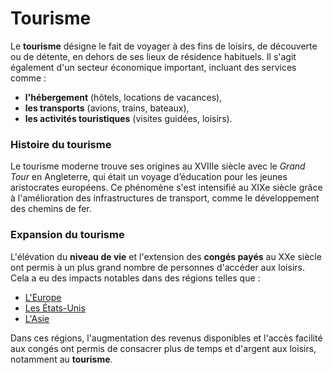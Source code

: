 # Tourisme

Le **tourisme** désigne le fait de voyager à des fins de loisirs, de découverte ou de détente, en dehors de ses lieux de résidence habituels. Il s'agit également d'un secteur économique important, incluant des services comme :

- **l'hébergement** (hôtels, locations de vacances),
- **les transports** (avions, trains, bateaux),
- **les activités touristiques** (visites guidées, loisirs).

### Histoire du tourisme

Le tourisme moderne trouve ses origines au XVIIIe siècle avec le _Grand Tour_ en Angleterre, qui était un voyage d’éducation pour les jeunes aristocrates européens. Ce phénomène s'est intensifié au XIXe siècle grâce à l'amélioration des infrastructures de transport, comme le développement des chemins de fer.

### Expansion du tourisme

L'élévation du **niveau de vie** et l'extension des **congés payés** au XXe siècle ont permis à un plus grand nombre de personnes d'accéder aux loisirs. Cela a eu des impacts notables dans des régions telles que :

- [L'Europe](https://fr.wikipedia.org/wiki/Europe)
- [Les États-Unis](https://fr.wikipedia.org/wiki/%C3%89tats-Unis)
- [L'Asie](https://fr.wikipedia.org/wiki/Asie)

Dans ces régions, l'augmentation des revenus disponibles et l'accès facilité aux congés ont permis de consacrer plus de temps et d'argent aux loisirs, notamment au **tourisme**.
